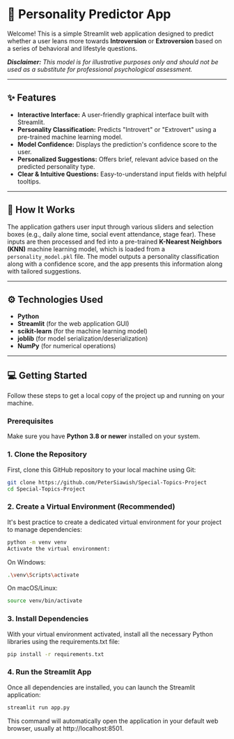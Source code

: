 # 🧠 Personality Predictor App

Welcome! This is a simple Streamlit web application designed to predict whether a user leans more towards **Introversion** or **Extroversion** based on a series of behavioral and lifestyle questions.

_**Disclaimer:** This model is for illustrative purposes only and should not be used as a substitute for professional psychological assessment._

---

## ✨ Features

- **Interactive Interface:** A user-friendly graphical interface built with Streamlit.
- **Personality Classification:** Predicts "Introvert" or "Extrovert" using a pre-trained machine learning model.
- **Model Confidence:** Displays the prediction's confidence score to the user.
- **Personalized Suggestions:** Offers brief, relevant advice based on the predicted personality type.
- **Clear & Intuitive Questions:** Easy-to-understand input fields with helpful tooltips.

---

## 🚀 How It Works

The application gathers user input through various sliders and selection boxes (e.g., daily alone time, social event attendance, stage fear). These inputs are then processed and fed into a pre-trained **K-Nearest Neighbors (KNN)** machine learning model, which is loaded from a `personality_model.pkl` file. The model outputs a personality classification along with a confidence score, and the app presents this information along with tailored suggestions.

---

## ⚙️ Technologies Used

- **Python**
- **Streamlit** (for the web application GUI)
- **scikit-learn** (for the machine learning model)
- **joblib** (for model serialization/deserialization)
- **NumPy** (for numerical operations)

---

## 💻 Getting Started

Follow these steps to get a local copy of the project up and running on your machine.

### Prerequisites

Make sure you have **Python 3.8 or newer** installed on your system.

### 1. Clone the Repository

First, clone this GitHub repository to your local machine using Git:

```bash
git clone https://github.com/PeterSiawish/Special-Topics-Project
cd Special-Topics-Project
```

### 2. Create a Virtual Environment (Recommended)

It's best practice to create a dedicated virtual environment for your project to manage dependencies:

```bash
python -m venv venv
Activate the virtual environment:
```

On Windows:

```bash
.\venv\Scripts\activate
```

On macOS/Linux:

```bash
source venv/bin/activate
```

### 3. Install Dependencies

With your virtual environment activated, install all the necessary Python libraries using the requirements.txt file:

```bash
pip install -r requirements.txt
```

### 4. Run the Streamlit App

Once all dependencies are installed, you can launch the Streamlit application:

```bash
streamlit run app.py
```

This command will automatically open the application in your default web browser, usually at http://localhost:8501.
